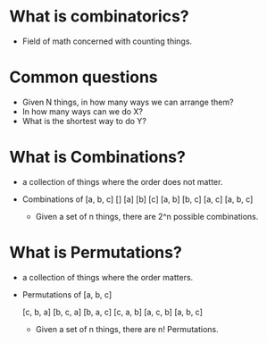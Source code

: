 # What is combinatorics?
* Field of math concerned with counting things.


# Common questions
* Given N things, in how many ways we can arrange them?
* In how many ways can we do X?
* What is the shortest way to do Y?


# What is Combinations?
* a collection of things where the order does not matter.

* Combinations of [a, b, c]
    []
    [a]
    [b]
    [c]
    [a, b]
    [b, c]
    [a, c]
    [a, b, c]

    * Given a set of n things, there are 2^n possible combinations.


# What is Permutations?
* a collection of things where the order matters.

* Permutations of [a, b, c]

    [c, b, a]
    [b, c, a]
    [b, a, c]
    [c, a, b]
    [a, c, b]
    [a, b, c]
    
    * Given a set of n things, there are n! Permutations.
    

